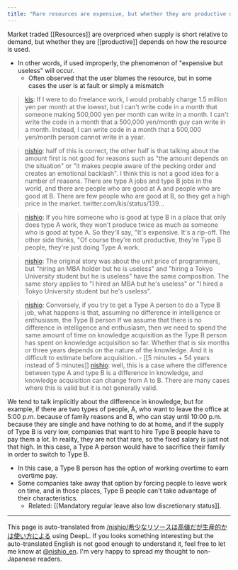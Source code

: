 ```yaml
---
title: "Rare resources are expensive, but whether they are productive depends on how they are used."
---
```


Market traded [[Resources]] are overpriced when supply is short relative to demand, but whether they are [[productive]] depends on how the resource is used.
- In other words, if used improperly, the phenomenon of "expensive but useless" will occur.
    - Often observed that the user blames the resource, but in some cases the user is at fault or simply a mismatch

> [kis](https://twitter.com/kis/status/1393217241630400515): If I were to do freelance work, I would probably charge 1.5 million yen per month at the lowest, but I can't write code in a month that someone making 500,000 yen per month can write in a month. I can't write the code in a month that a 500,000 yen/month guy can write in a month. Instead, I can write code in a month that a 500,000 yen/month person cannot write in a year.

> [nishio](https://twitter.com/nishio/status/1393224501282762753): half of this is correct, the other half is that talking about the amount first is not good for reasons such as "the amount depends on the situation" or "it makes people aware of the pecking order and creates an emotional backlash". I think this is not a good idea for a number of reasons. There are type A jobs and type B jobs in the world, and there are people who are good at A and people who are good at B. There are few people who are good at B, so they get a high price in the market. twitter.com/kis/status/139...

> [nishio](https://twitter.com/nishio/status/1393225751801958400): If you hire someone who is good at type B in a place that only does type A work, they won't produce twice as much as someone who is good at type A. So they'll say, "It's expensive. It's a rip-off. The other side thinks, "Of course they're not productive, they're Type B people, they're just doing Type A work.

> [nishio](https://twitter.com/nishio/status/1393226906657427464): The original story was about the unit price of programmers, but "hiring an MBA holder but he is useless" and "hiring a Tokyo University student but he is useless" have the same composition. The same story applies to "I hired an MBA but he's useless" or "I hired a Tokyo University student but he's useless".

> [nishio](https://twitter.com/nishio/status/1393232109322395651): Conversely, if you try to get a Type A person to do a Type B job, what happens is that, assuming no difference in intelligence or enthusiasm, the Type B person If we assume that there is no difference in intelligence and enthusiasm, then we need to spend the same amount of time on knowledge acquisition as the Type B person has spent on knowledge acquisition so far. Whether that is six months or three years depends on the nature of the knowledge. And it is difficult to estimate before acquisition.
    - [[5 minutes + 54 years instead of 5 minutes]]
> [nishio](https://twitter.com/nishio/status/1393233984956428290): well, this is a case where the difference between type A and type B is a difference in knowledge, and knowledge acquisition can change from A to B. There are many cases where this is valid but it is not generally valid.

We tend to talk implicitly about the difference in knowledge, but for example, if there are two types of people, A, who want to leave the office at 5:00 p.m. because of family reasons and B, who can stay until 10:00 p.m. because they are single and have nothing to do at home, and if the supply of Type B is very low, companies that want to hire Type B people have to pay them a lot. In reality, they are not that rare, so the fixed salary is just not that high. In this case, a Type A person would have to sacrifice their family in order to switch to Type B.
- In this case, a Type B person has the option of working overtime to earn overtime pay.
- Some companies take away that option by forcing people to leave work on time, and in those places, Type B people can't take advantage of their characteristics.
    - Related: [[Mandatory regular leave also low discretionary status]].

---
This page is auto-translated from [/nishio/希少なリソースは高値だが生産的かは使い方による](https://scrapbox.io/nishio/希少なリソースは高値だが生産的かは使い方による) using DeepL. If you looks something interesting but the auto-translated English is not good enough to understand it, feel free to let me know at [@nishio_en](https://twitter.com/nishio_en). I'm very happy to spread my thought to non-Japanese readers.